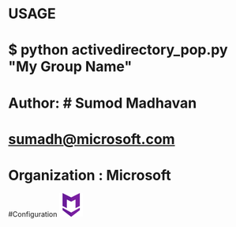 # USAGE
# $ python activedirectory_pop.py "My Group Name"
#
# Author: # Sumod Madhavan
# sumadh@microsoft.com
# Organization : Microsoft

#Configuration
![alt text](https://github.com/adam-p/markdown-here/raw/master/src/common/images/icon48.png "Configurations")